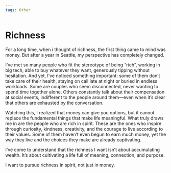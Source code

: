 ```yaml
---
tags: Other
---
```


# Richness

For a long time, when i thought of richness, the first thing came to mind was money. But after a year in Seattle, my perspective has completely changed.

I’ve met so many people who fit the stereotype of being “rich”, working in big tech, able to buy whatever they want, generously tipping without hesitation. And yet, I’ve noticed something important: some of them don’t take care of their health, staying on call late at night or buried in endless workloads. Some are couples who seem disconnected, never wanting to spend time together alone. Others constantly talk about their compensation at social events, indifferent to the people around them—even when it’s clear that others are exhausted by the conversation.

Watching this, I realized that money can give you options, but it cannot replace the fundamental things that make life meaningful. What truly draws me in are the people who are rich in spirit. These are the ones who inspire through curiosity, kindness, creativity, and the courage to live according to their values. Some of them haven’t even begun to earn much money, yet the way they live and the choices they make are already captivating.

I’ve come to understand that the richness I want isn’t about accumulating wealth. It’s about cultivating a life full of meaning, connection, and purpose.

I want to pursue richness in spirit, not just in money.
